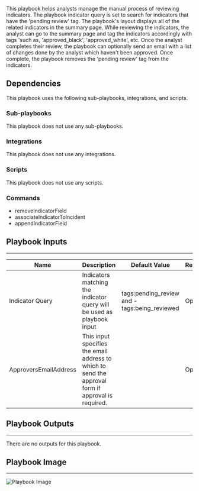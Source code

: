 This playbook helps analysts manage the manual process of reviewing indicators. The playbook indicator query is set to search for indicators that have the 'pending review' tag. The playbook's layout displays all of the related indicators in the summary page. While reviewing the indicators, the analyst can go to the summary page and tag the indicators accordingly with tags 'such as, 'approved_black', 'approved_white', etc. Once the analyst completes their review, the playbook can optionally send an email with a list of changes done by the analyst which haven't been approved. Once complete, the playbook removes the 'pending review' tag from the indicators.

## Dependencies
This playbook uses the following sub-playbooks, integrations, and scripts.

### Sub-playbooks
This playbook does not use any sub-playbooks.

### Integrations
This playbook does not use any integrations.

### Scripts
This playbook does not use any scripts.

### Commands
* removeIndicatorField
* associateIndicatorToIncident
* appendIndicatorField

## Playbook Inputs
---

| **Name** | **Description** | **Default Value** | **Required** |
| --- | --- | --- | --- |
| Indicator Query | Indicators matching the indicator query will be used as playbook input | tags:pending_review and -tags:being_reviewed | Optional |
| ApproversEmailAddress | This input specifies the email address to which to send the approval form if approval is required. |  | Optional |

## Playbook Outputs
---
There are no outputs for this playbook.

## Playbook Image
---
![Playbook Image](https://raw.githubusercontent.com/cvescan/cvescan/0ce0007e6dcec27648d6dd4d30a432de945681f1/Packs/TIM_Processing/doc_files/TIM_-_Review_Indicators_Manually.png)
